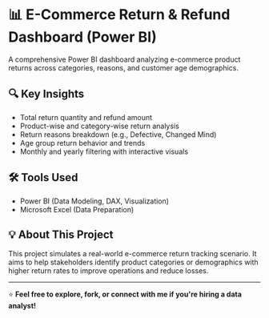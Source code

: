 # 📊 E-Commerce Return & Refund Dashboard (Power BI)

A comprehensive Power BI dashboard analyzing e-commerce product returns across categories, reasons, and customer age demographics.

## 🔍 Key Insights
- Total return quantity and refund amount
- Product-wise and category-wise return analysis
- Return reasons breakdown (e.g., Defective, Changed Mind)
- Age group return behavior and trends
- Monthly and yearly filtering with interactive visuals


## 🛠 Tools Used
- Power BI (Data Modeling, DAX, Visualization)
- Microsoft Excel (Data Preparation)


## 💡 About This Project
This project simulates a real-world e-commerce return tracking scenario. It aims to help stakeholders identify product categories or demographics with higher return rates to improve operations and reduce losses.

---

⭐ **Feel free to explore, fork, or connect with me if you're hiring a data analyst!**

